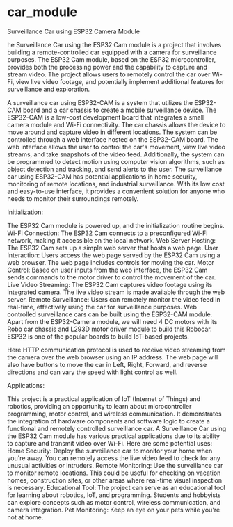 # car_module
Surveillance Car using ESP32 Camera Module

he Surveillance Car using the ESP32 Cam module is a project that 
involves building a remote-controlled car equipped with a camera 
for surveillance purposes. The ESP32 Cam module, based on the 
ESP32 microcontroller, provides both the processing power and the 
capability to capture and stream video. The project allows users 
to remotely control the car over Wi-Fi, view live video footage, 
and potentially implement additional features for surveillance and 
exploration.

A surveillance car using ESP32-CAM is a system that utilizes the 
ESP32-CAM board and a car chassis to create a mobile surveillance 
device. The ESP32-CAM is a low-cost development board that 
integrates a small camera module and Wi-Fi connectivity. The car 
chassis allows the device to move around and capture video in 
different locations. The system can be controlled through a web 
interface hosted on the ESP32-CAM board. The web interface allows 
the user to control the car's movement, view live video streams, 
and take snapshots of the video feed. Additionally, the system can 
be programmed to detect motion using computer vision algorithms, 
such as object detection and tracking, and send alerts to the 
user. The surveillance car using ESP32-CAM has potential 
applications in home security, monitoring of remote locations, and 
industrial surveillance. With its low cost and easy-to-use 
interface, it provides a convenient solution for anyone who needs 
to monitor their surroundings remotely.

Initialization: 

The ESP32 Cam module is powered up, and the initialization routine 
begins. Wi-Fi Connection: The ESP32 Cam connects to a 
preconfigured Wi-Fi network, making it accessible on the local 
network. Web Server Hosting: The ESP32 Cam sets up a simple web 
server that hosts a web page. User Interaction: Users access the 
web page served by the ESP32 Cam using a web browser. The web page 
includes controls for moving the car. Motor Control: Based on user 
inputs from the web interface, the ESP32 Cam sends commands to the 
motor driver to control the movement of the car. Live Video 
Streaming: The ESP32 Cam captures video footage using its 
integrated camera. The live video stream is made available through 
the web server. Remote Surveillance: Users can remotely monitor 
the video feed in real-time, effectively using the car for 
surveillance purposes.
Web controlled surveillance cars can be built using the ESP32-CAM 
module. Apart from the ESP32-Camera module, we will need 4 DC 
motors with its Robo car chassis and L293D motor driver module to 
build this Robocar. ESP32 is one of the popular boards to build 
IoT-based projects.

Here HTTP communication protocol is used to receive video 
streaming from the camera over the web browser using an IP 
address. The web page will also have buttons to move the car in 
Left, Right, Forward, and reverse directions and can vary the 
speed with light control as well.
 
 Applications:

This project is a practical application of IoT (Internet of 
Things) and robotics, providing an opportunity to learn about 
microcontroller programming, motor control, and wireless 
communication. It demonstrates the integration of hardware 
components and software logic to create a functional and remotely 
controlled surveillance car. A Surveillance Car using the ESP32 
Cam module has various practical applications due to its ability 
to capture and transmit video over Wi-Fi. Here are some potential 
uses: Home Security: Deploy the surveillance car to monitor your 
home when you're away. You can remotely access the live video feed 
to check for any unusual activities or intruders. Remote 
Monitoring: Use the surveillance car to monitor remote locations. 
This could be useful for checking on vacation homes, construction 
sites, or other areas where real-time visual inspection is 
necessary. Educational Tool: The project can serve as an 
educational tool for learning about robotics, IoT, and 
programming. Students and hobbyists can explore concepts such as 
motor control, wireless communication, and camera integration. Pet 
Monitoring: Keep an eye on your pets while you're not at home.
